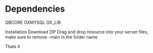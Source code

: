 # Dependencies

QBCORE OXMYSQL OX_LIB

Installation Download ZIP Drag and drop resource into your server files, make sure to remove -main in the folder name

Thats it

